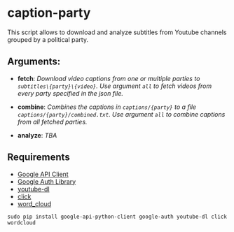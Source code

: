 # caption-party

This script allows to download and analyze subtitles from Youtube
channels grouped by a political party.


## Arguments:

- **fetch**:
*Download video captions from one or multiple parties to
`subtitles\{party}\{video}`.
Use argument `all` to fetch videos
from every party specified in the json file.*

- **combine**:
*Combines the captions in `captions/{party}` to a file
`captions/{party}/combined.txt`.
Use argument `all` to combine
captions from all fetched parties.*

- **analyze**:
*TBA*

## Requirements
- [Google API Client](https://github.com/googleapis/google-api-python-client)
- [Google Auth Library](https://github.com/googleapis/google-auth-library-python)
- [youtube-dl](https://github.com/rg3/youtube-dl)
- [click](https://github.com/pallets/click)
- [word_cloud](https://github.com/amueller/word_cloud)


`sudo pip install google-api-python-client google-auth youtube-dl click wordcloud`
